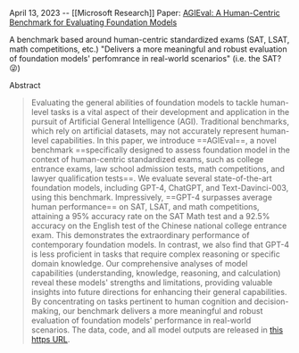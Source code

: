 April 13, 2023 -- [[Microsoft Research]]
Paper: [AGIEval: A Human-Centric Benchmark for Evaluating Foundation Models](https://arxiv.org/abs/2304.06364)

A benchmark based around human-centric standardized exams (SAT, LSAT, math competitions, etc.)
"Delivers a more meaningful and robust evaluation of foundation models' perfomrance in real-world scenarios" (i.e. the SAT? 😜)

Abstract
> Evaluating the general abilities of foundation models to tackle human-level tasks is a vital aspect of their development and application in the pursuit of Artificial General Intelligence (AGI). Traditional benchmarks, which rely on artificial datasets, may not accurately represent human-level capabilities. In this paper, we introduce ==AGIEval==, a novel benchmark ==specifically designed to assess foundation model in the context of human-centric standardized exams, such as college entrance exams, law school admission tests, math competitions, and lawyer qualification tests==. We evaluate several state-of-the-art foundation models, including GPT-4, ChatGPT, and Text-Davinci-003, using this benchmark. Impressively, ==GPT-4 surpasses average human performance== on SAT, LSAT, and math competitions, attaining a 95% accuracy rate on the SAT Math test and a 92.5% accuracy on the English test of the Chinese national college entrance exam. This demonstrates the extraordinary performance of contemporary foundation models. In contrast, we also find that GPT-4 is less proficient in tasks that require complex reasoning or specific domain knowledge. Our comprehensive analyses of model capabilities (understanding, knowledge, reasoning, and calculation) reveal these models' strengths and limitations, providing valuable insights into future directions for enhancing their general capabilities. By concentrating on tasks pertinent to human cognition and decision-making, our benchmark delivers a more meaningful and robust evaluation of foundation models' performance in real-world scenarios. The data, code, and all model outputs are released in [this https URL](https://github.com/ruixiangcui/AGIEval).